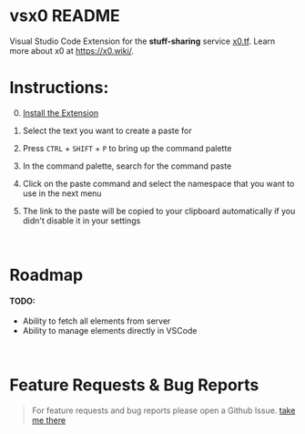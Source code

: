 # vsx0 README

Visual Studio Code Extension for the **stuff-sharing** service [x0.tf](https://github.com/x0tf). Learn more about x0 at https://x0.wiki/.

# Instructions:

0. [Install the Extension](https://marketplace.visualstudio.com/items?itemName=x0.vsx0)

1. Select the text you want to create a paste for

2. Press `CTRL` + `SHIFT` + ` P ` to bring up the command palette

3. In the command palette, search for the command paste

4. Click on the paste command and select the namespace that you want to use in the next menu

5. The link to the paste will be copied to your clipboard automatically if you didn't disable it in your settings


<br>

# Roadmap
#### TODO:
- Ability to fetch all elements from server
- Ability to manage elements directly in VSCode

<br>

# Feature Requests & Bug Reports

> For feature requests and bug reports please open a Github Issue. [take me there](https://github.com/MeerBiene/vsx0/issues)
